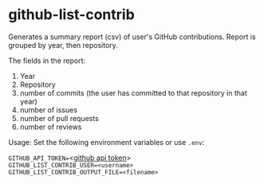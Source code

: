 # github-list-contrib

Generates a summary report (csv) of user's GitHub contributions. Report is grouped by year, then repository.

The fields in the report:
1. Year
2. Repository
3. number of commits (the user has committed to that repository in that year)
4. number of issues
5. number of pull requests
6. number of reviews

Usage:
Set the following environment variables or use `.env`:

`GITHUB_API_TOKEN=`<[github api token](https://docs.github.com/en/github/authenticating-to-github/creating-a-personal-access-token)><BR />
`GITHUB_LIST_CONTRIB_USER=<username>`<BR />
`GITHUB_LIST_CONTRIB_OUTPUT_FILE=<filename>`
